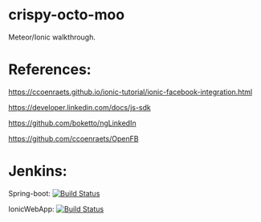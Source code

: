 # crispy-octo-moo
Meteor/Ionic walkthrough.

# References:

https://ccoenraets.github.io/ionic-tutorial/ionic-facebook-integration.html

https://developer.linkedin.com/docs/js-sdk

https://github.com/boketto/ngLinkedIn

https://github.com/ccoenraets/OpenFB

# Jenkins:

Spring-boot: [![Build Status](http://ec2-52-27-252-152.us-west-2.compute.amazonaws.com:8080/job/DEV_Snap415_JavaSpringBoot/badge/icon)](http://ec2-52-27-252-152.us-west-2.compute.amazonaws.com:8080/job/DEV_Snap415_JavaSpringBoot/)

IonicWebApp: [![Build Status](http://ec2-52-27-252-152.us-west-2.compute.amazonaws.com:8080/job/DEV_Snap415_IonicWebApp/badge/icon)](http://ec2-52-27-252-152.us-west-2.compute.amazonaws.com:8080/job/DEV_Snap415_IonicWebApp)
